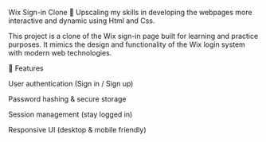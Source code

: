 Wix Sign-in Clone 🔐
Upscaling my skills in developing the webpages more interactive and dynamic using Html and Css.

This project is a clone of the Wix sign-in page built for learning and practice purposes. It mimics the design and functionality of the Wix login system with modern web technologies.

🚀 Features

User authentication (Sign in / Sign up)

Password hashing & secure storage

Session management (stay logged in)

Responsive UI (desktop & mobile friendly)
